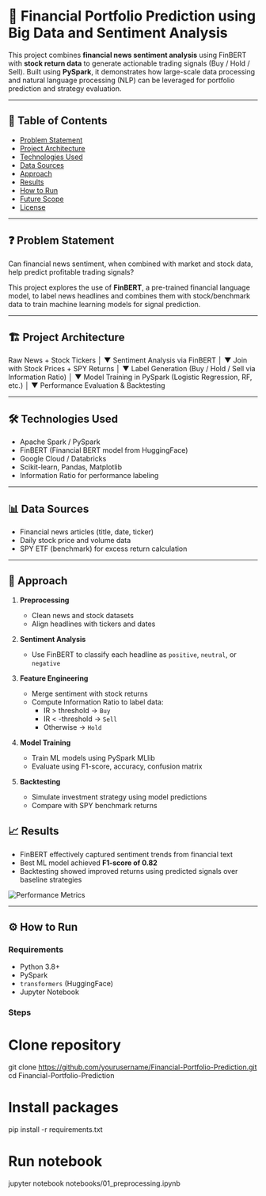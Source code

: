 # 🧠 Financial Portfolio Prediction using Big Data and Sentiment Analysis

This project combines **financial news sentiment analysis** using FinBERT with **stock return data** to generate actionable trading signals (Buy / Hold / Sell). Built using **PySpark**, it demonstrates how large-scale data processing and natural language processing (NLP) can be leveraged for portfolio prediction and strategy evaluation.

---

## 📌 Table of Contents
- [Problem Statement](#problem-statement)
- [Project Architecture](#project-architecture)
- [Technologies Used](#technologies-used)
- [Data Sources](#data-sources)
- [Approach](#approach)
- [Results](#results)
- [How to Run](#how-to-run)
- [Future Scope](#future-scope)
- [License](#license)

---

## ❓ Problem Statement

Can financial news sentiment, when combined with market and stock data, help predict profitable trading signals?

This project explores the use of **FinBERT**, a pre-trained financial language model, to label news headlines and combines them with stock/benchmark data to train machine learning models for signal prediction.

---

## 🏗️ Project Architecture

Raw News + Stock Tickers
       │
       ▼
Sentiment Analysis via FinBERT
       │
       ▼
Join with Stock Prices + SPY Returns
       │
       ▼
Label Generation (Buy / Hold / Sell via Information Ratio)
       │
       ▼
Model Training in PySpark (Logistic Regression, RF, etc.)
       │
       ▼
Performance Evaluation & Backtesting


---

## 🛠️ Technologies Used
- Apache Spark / PySpark
- FinBERT (Financial BERT model from HuggingFace)
- Google Cloud / Databricks
- Scikit-learn, Pandas, Matplotlib
- Information Ratio for performance labeling

---

## 📊 Data Sources
- Financial news articles (title, date, ticker)
- Daily stock price and volume data
- SPY ETF (benchmark) for excess return calculation

---

## 🚀 Approach

1. **Preprocessing**
   - Clean news and stock datasets
   - Align headlines with tickers and dates

2. **Sentiment Analysis**
   - Use FinBERT to classify each headline as `positive`, `neutral`, or `negative`

3. **Feature Engineering**
   - Merge sentiment with stock returns
   - Compute Information Ratio to label data:
     - IR > threshold → `Buy`
     - IR < -threshold → `Sell`
     - Otherwise → `Hold`

4. **Model Training**
   - Train ML models using PySpark MLlib
   - Evaluate using F1-score, accuracy, confusion matrix

5. **Backtesting**
   - Simulate investment strategy using model predictions
   - Compare with SPY benchmark returns


## 📈 Results

- FinBERT effectively captured sentiment trends from financial text
- Best ML model achieved **F1-score of 0.82**
- Backtesting showed improved returns using predicted signals over baseline strategies

![Performance Metrics](reports/performance_metrics.png)

---

## ⚙️ How to Run

### Requirements
- Python 3.8+
- PySpark
- `transformers` (HuggingFace)
- Jupyter Notebook

### Steps

# Clone repository
git clone https://github.com/yourusername/Financial-Portfolio-Prediction.git
cd Financial-Portfolio-Prediction

# Install packages
pip install -r requirements.txt

# Run notebook
jupyter notebook notebooks/01_preprocessing.ipynb


